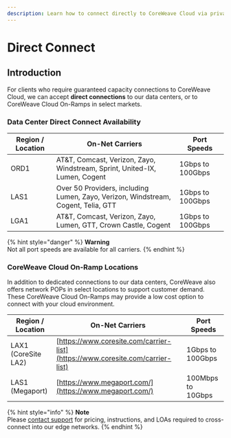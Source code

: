 ```yaml
---
description: Learn how to connect directly to CoreWeave Cloud via private, dedicated links.
---
```


# Direct Connect

## Introduction

For clients who require guaranteed capacity connections to CoreWeave Cloud, we can accept **direct connections** to our data centers, or to CoreWeave Cloud On-Ramps in select markets.

### **Data Center Direct Connect Availability**

| Region / Location | On-Net Carriers                                                                   | Port Speeds      |
| ----------------- | --------------------------------------------------------------------------------- | ---------------- |
| ORD1              | AT\&T, Comcast, Verizon, Zayo, Windstream, Sprint, United-IX, Lumen, Cogent       | 1Gbps to 100Gbps |
| LAS1              | Over 50 Providers, including Lumen, Zayo, Verizon, Windstream, Cogent, Telia, GTT | 1Gbps to 100Gbps |
| LGA1              | AT\&T, Comcast, Verizon, Zayo, Lumen, GTT, Crown Castle, Cogent                   | 1Gbps to 100Gbps |

{% hint style="danger" %}
**Warning**\
Not all port speeds are available for all carriers.
{% endhint %}

### **CoreWeave Cloud On-Ramp Locations**

In addition to dedicated connections to our data centers, CoreWeave also offers network POPs in select locations to support customer demand. These CoreWeave Cloud On-Ramps may provide a low cost option to connect with your cloud environment.

| Region / Location   | On-Net Carriers                                                                | Port Speeds       |
| ------------------- | ------------------------------------------------------------------------------ | ----------------- |
| LAX1 (CoreSite LA2) | [https://www.coresite.com/carrier-list](https://www.coresite.com/carrier-list) | 1Gbps to 100Gbps  |
| LAS1 (Megaport)     | [https://www.megaport.com/](https://www.megaport.com/)                         | 100Mbps to 10Gbps |

{% hint style="info" %}
**Note**\
Please [contact support](https://cloud.coreweave.com/contact) for pricing, instructions, and LOAs required to cross-connect into our edge networks.
{% endhint %}
